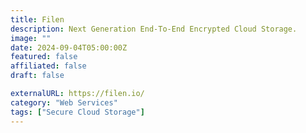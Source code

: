 ```yaml
---
title: Filen
description: Next Generation End-To-End Encrypted Cloud Storage.
image: ""
date: 2024-09-04T05:00:00Z
featured: false
affiliated: false
draft: false

externalURL: https://filen.io/
category: "Web Services"
tags: ["Secure Cloud Storage"]
---
```

